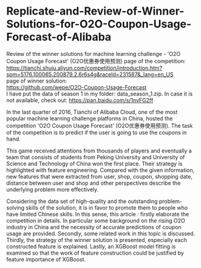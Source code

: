# Replicate-and-Review-of-Winner-Solutions-for-O2O-Coupon-Usage-Forecast-of-Alibaba   
Review of the winner solutions for machine learning challenge - 'O2O Coupon Usage Forecast' (O2O优惠券使用预测)
page of the competition:   
https://tianchi.shuju.aliyun.com/competition/introduction.htm?spm=5176.100065.200879.2.6r6s4g&raceId=231587&_lang=en_US   
page of winner solution:   
https://github.com/wepe/O2O-Coupon-Usage-Forecast   
I have put the data of season 1 in my folder: data_season_1.zip. In case it is not available, check out: https://pan.baidu.com/s/1nvFG2ff 


In the last quarter of 2016, Tianchi of Alibaba Cloud, one of the most popular machine learning challenge platforms in China, hosted the competition 'O2O Coupon Usage Forecast' (O2O优惠券使用预测). The task of the competition is to predict if the user is going to use the coupons in hand. 

This game received attentions from thousands of players and eventually a team that consists of students from Peking University and University of Science and Technology of China won the first place. Their strategy is highlighted with feature engineering. Compared with the given information, new features that were extracted from user, shop, coupon, shopping date, distance between user and shop and other perspectives describe the underlying problem more effectively.

Considering the data set of high-quality and the outstanding problem-solving skills of the solution, it is in favor to promote them to people who have limited Chinese skills. In this sense, this article : firstly elaborate the competition in details. In particular some background on the rising O2O industry in China and the necessity of accurate predictions of coupon usage are provided. Secondly, some related work in this topic is discussed. Thirdly, the strategy of the winner solution is presented, especially each constructed feature is explained. Lastly, an XGBoost model fitting is examined so that the work of feature construction could be justified by feature importance of XGBoost.



